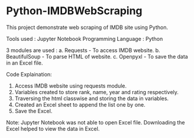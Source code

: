# Python-IMDBWebScraping
This project demonstrate web scraping of IMDB site using Python.

Tools used : Jupyter Notebook
Programming Language : Python

3 modules are used : 
  a. Requests - To access IMDB website.
  b. BeautifulSoup - To parse HTML of website.
  c. Openpyxl - To save the data in an Excel file.
  
 Code Explaination:
 1. Access IMDB website using requests module.
 2. Variables created to store rank, name, year and rating respectively.
 3. Traversing the html classwise and storing the data in variables.
 4. Created an Excel sheet to append the list one by one.
 5. Save the Excel.

Note: Jupyter Notebook was not able to open Excel file. Downloading the Excel helped to view the data in Excel.
  
  
